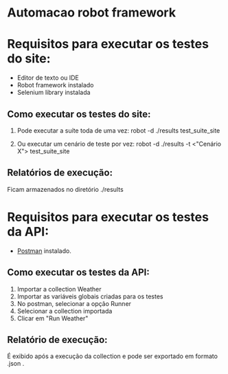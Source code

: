 # Automacao robot framework

# Requisitos para executar os testes do site:

- Editor de texto ou IDE
- Robot framework instalado
- Selenium library instalada

## Como executar os testes do site:

1. Pode executar a suíte toda de uma vez:
    robot -d ./results test_suite_site

2. Ou executar um cenário de teste por vez:
    robot -d ./results -t <"Cenário X"> test_suite_site
    
## Relatórios de execução:

Ficam armazenados no diretório ./results

# Requisitos para executar os testes da API:

- [Postman](https://www.postman.com/downloads/) instalado. 

## Como executar os testes da API:

1. Importar a collection Weather
2. Importar as variáveis globais criadas para os testes
3. No postman, selecionar a opção Runner
4. Selecionar a collection importada
5. Clicar em "Run Weather"

## Relatório de execução:

É exibido após a execução da collection e pode ser exportado em formato .json .


